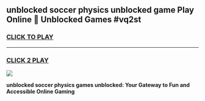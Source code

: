 
## unblocked soccer physics unblocked game Play Online 👋 Unblocked Games #vq2st
<h3>
<a href="https://premium.freeplayer.one?title=unblocked_soccer_physics&ref=21F">CLICK TO PLAY</a></h3>
<hr>

<h3>
<a href="https://premium.freeplayer.one?title=unblocked_soccer_physics&ref=21F">CLICK 2 PLAY</a>
  
</h3>

<a href="https://premium.freeplayer.one?title=unblocked_soccer_physics&ref=21F/"><img src="https://clearcache.store/games.png"></a>


**unblocked soccer physics games unblocked: Your Gateway to Fun and Accessible Online Gaming**
